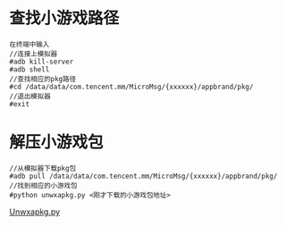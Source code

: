<!-- TITLE: 导出小游戏源码 -->
<!-- SUBTITLE: A quick summary of 导出小游戏源码 -->

# 查找小游戏路径
	在终端中输入
	//连接上模拟器
	#adb kill-server
	#adb shell
	//查找相应的pkg路径
	#cd /data/data/com.tencent.mm/MicroMsg/{xxxxxx}/appbrand/pkg/
	//退出模拟器
	#exit
# 解压小游戏包
	//从模拟器下载pkg包
	#adb pull /data/data/com.tencent.mm/MicroMsg/{xxxxxx}/appbrand/pkg/
	//找到相应的小游戏包
	#python unwxapkg.py <刚才下载的小游戏包地址>
[Unwxapkg.py](/static/unwxapkg.py "Unwxapkg")

